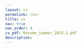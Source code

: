 ```yaml
---
layout: cv
permalink: /cv/
title: cv
nav: true
nav_order: 4
cv_pdf: Resume_Summer_2023-2.pdf
description: 
---
```


